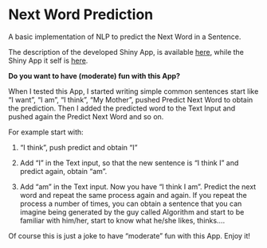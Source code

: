 # Next Word Prediction
A basic implementation of NLP to predict the Next Word in a Sentence.

The description of the developed Shiny App, is available [here](https://rpubs.com/lvignali/170990), while the Shiny App it self is [here](https://rpubs.com/lvignali/170990).

__Do you want to have (moderate) fun with this App?__

When I tested this App, I started writing simple common sentences start like “I want”, “I am”, “I think”, “My Mother”, pushed Predict Next Word to obtain the prediction.
Then I added the predicted word to the Text Input and pushed again the Predict Next Word and so on. 

For example start with:

1. “I think”, push predict and obtain “I”

2. Add “I” in the Text input, so that the new sentence is “I think I” and predict again, obtain “am”.

3. Add “am” in the Text input. Now you have “I think I am”. Predict the next word and repeat the same process again and again.
If you repeat the process a number of times, you can obtain a sentence that you can imagine being generated by the guy called Algorithm and start to be familiar with him/her, start to know what he/she likes, thinks….

Of course this is just a joke to have “moderate” fun with this App.
Enjoy it!



